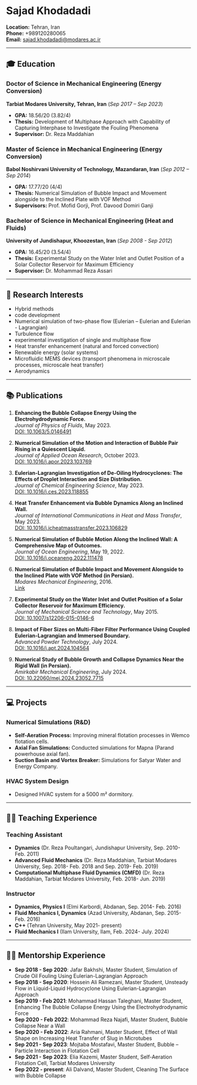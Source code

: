 # Sajad Khodadadi

**Location:** Tehran, Iran  
**Phone:** +989120280065  
**Email:** sajad.khodadadi@modares.ac.ir  

---

## 🎓 Education

### Doctor of Science in Mechanical Engineering (Energy Conversion)
**Tarbiat Modares University, Tehran, Iran**  (*Sep 2017 – Sep 2023*)  
- **GPA:** 18.56/20 (3.82/4)  
- **Thesis:** Development of Multiphase Approach with Capability of Capturing Interphase to Investigate the Fouling Phenomena  
- **Supervisor:** Dr. Reza Maddahian

### Master of Science in Mechanical Engineering (Energy Conversion)
**Babol Noshirvani University of Technology, Mazandaran, Iran**  (*Sep 2012 – Sep 2014*) 
- **GPA:** 17.77/20 (4/4)  
- **Thesis:** Numerical Simulation of Bubble Impact and Movement alongside to the Inclined Plate with VOF Method  
- **Supervisors:** Prof. Mofid Gorji, Prof. Davood Domiri Ganji

### Bachelor of Science in Mechanical Engineering (Heat and Fluids)
**University of Jundishapur, Khoozestan, Iran**  (*Sep 2008 - Sep 2012*)  
- **GPA:** 16.45/20 (3.54/4)  
- **Thesis:** Experimental Study on the Water Inlet and Outlet Position of a Solar Collector Reservoir for Maximum Efficiency  
- **Supervisor:** Dr. Mohammad Reza Assari

---

## 🔬 Research Interests

-	Hybrid methods ‎
-	code development ‎
-	Numerical simulation of two-phase flow (Eulerian – Eulerian and Eulerian - Lagrangian)‎
-	Turbulence flow
-	experimental investigation of single and multiphase flow ‎
-	Heat transfer enhancement (natural and forced convection)‎
-	Renewable energy (solar systems)‎
-	Microfluidic MEMS devices (transport phenomena in microscale processes, microscale ‎heat transfer)‎
-	Aerodynamics ‎
---

## 📚 Publications

1. **Enhancing the Bubble Collapse Energy Using the Electrohydrodynamic Force.**  
   *Journal of Physics of Fluids*, May 2023.  
   [DOI: 10.1063/5.0146491](https://doi.org/10.1063/5.0146491)

2. **Numerical Simulation of the Motion and Interaction of Bubble Pair Rising in a Quiescent Liquid.**  
   *Journal of Applied Ocean Research*, October 2023.  
   [DOI: 10.1016/j.apor.2023.103769](https://doi.org/10.1016/j.apor.2023.103769)

3. **Eulerian-Lagrangian Investigation of De-Oiling Hydrocyclones: The Effects of Droplet Interaction and Size Distribution.**  
   *Journal of Chemical Engineering Science*, May 2023.  
   [DOI: 10.1016/j.ces.2023.118855](https://doi.org/10.1016/j.ces.2023.118855)

4. **Heat Transfer Enhancement via Bubble Dynamics Along an Inclined Wall.**  
   *Journal of International Communications in Heat and Mass Transfer*, May 2023.  
   [DOI: 10.1016/j.icheatmasstransfer.2023.106829](https://doi.org/10.1016/j.icheatmasstransfer.2023.106829)

5. **Numerical Simulation of Bubble Motion Along the Inclined Wall: A Comprehensive Map of Outcomes.**  
   *Journal of Ocean Engineering*, May 19, 2022.  
   [DOI: 10.1016/j.oceaneng.2022.111478](https://doi.org/10.1016/j.oceaneng.2022.111478)

6. **Numerical Simulation of Bubble Impact and Movement Alongside to the Inclined Plate with VOF Method (in Persian).**  
   *Modares Mechanical Engineering*, 2016.  
   [Link](http://mme.modares.ac.ir/article-15-1209-en.html)

7. **Experimental Study on the Water Inlet and Outlet Position of a Solar Collector Reservoir for Maximum Efficiency.**  
   *Journal of Mechanical Science and Technology*, May 2015.  
   [DOI: 10.1007/s12206-015-0146-6](https://doi.org/10.1007/s12206-015-0146-6)

8. **Impact of Fiber Sizes on Multi-Fiber Filter Performance Using Coupled Eulerian-Lagrangian and Immersed Boundary.**  
   *Advanced Powder Technology*, July 2024.  
   [DOI: 10.1016/j.apt.2024.104564](https://doi.org/10.1016/j.apt.2024.104564)

9. **Numerical Study of Bubble Growth and Collapse Dynamics Near the Rigid Wall (in Persian).**  
   *Amirkabir Mechanical Engineering*, July 2024.  
   [DOI: 10.22060/mej.2024.23052.7715](https://doi.org/10.22060/mej.2024.23052.7715)

---

## 💻 Projects

### Numerical Simulations (R&D)
- **Self-Aeration Process:** Improving mineral flotation processes in Wemco flotation cells.
- **Axial Fan Simulations:** Conducted simulations for Mapna (Parand powerhouse axial fan).
- **Suction Basin and Vortex Breaker:** Simulations for Satyar Water and Energy Company.

### HVAC System Design
- Designed HVAC system for a 5000 m² dormitory.

---

## 🧑‍🏫 Teaching Experience

### Teaching Assistant
- **Dynamics** (Dr. Reza Poultangari, Jundishapur University, Sep. 2010- Feb. 2011)
- **Advanced Fluid Mechanics** (Dr. Reza Maddahian, Tarbiat Modares University, Sep. 2018- Feb. 2018 and Sep. 2019- Feb. 2019)
- **Computational Multiphase Fluid Dynamics (CMFD)** (Dr. Reza Maddahian, Tarbiat Modares University, Feb. 2018- Jun. 2019)

### Instructor
- **Dynamics, Physics I** (Elmi Karbordi, Abdanan, Sep. 2014- Feb. 2016)
- **Fluid Mechanics I, Dynamics** (Azad University, Abdanan, Sep. 2015- Feb. 2016)
- **C++** (Tehran University, May 2021- present)
- **Fluid Mechanics I** (Ilam University, Ilam, Feb. 2024- July. 2024)
---

## 🧑‍🎓 Mentorship Experience

- **Sep 2018 - Sep 2020**: Jafar Bakhshi, Master Student, Simulation of Crude Oil Fouling Using Eulerian-Lagrangian Approach
- **Sep 2018 - Sep 2020**: Hossein Ali Ramezani, Master Student, Unsteady Flow in Liquid-Liquid Hydrocyclone Using Eulerian-Lagrangian Approach
- **Sep 2019 - Feb 2021**: Mohammad Hassan Taleghani, Master Student, Enhancing The Bubble Collapse Energy Using the Electrohydrodynamic Force
- **Sep 2020 - Feb 2022**: Mohammad Reza Najafi, Master Student, Bubble Collapse Near a Wall
- **Sep 2020 - Feb 2022**: Aria Rahmani, Master Student, Effect of Wall Shape on Increasing Heat Transfer of Slug in Microtubes
- **Sep 2021 - Sep 2023**: Mojtaba Mostafavi, Master Student, Bubble – Particle Interaction in Flotation Cell
- **Sep 2021 - Sep 2023**: Elia Kazemi, Master Student, Self-Aeration Flotation Cell, Tarbiat Modares University
- **Sep 2022 - present**: Ali Dalvand, Master Student, Cleaning The Surface with Bubble Collapse

